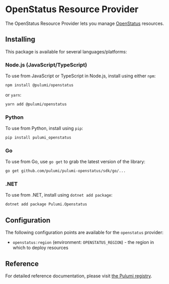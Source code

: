 # OpenStatus Resource Provider

The OpenStatus Resource Provider lets you manage [OpenStatus](https://www.openstatus.dev) resources.

## Installing

This package is available for several languages/platforms:

### Node.js (JavaScript/TypeScript)

To use from JavaScript or TypeScript in Node.js, install using either `npm`:

```bash
npm install @pulumi/openstatus
```

or `yarn`:

```bash
yarn add @pulumi/openstatus
```

### Python

To use from Python, install using `pip`:

```bash
pip install pulumi_openstatus
```

### Go

To use from Go, use `go get` to grab the latest version of the library:

```bash
go get github.com/pulumi/pulumi-openstatus/sdk/go/...
```

### .NET

To use from .NET, install using `dotnet add package`:

```bash
dotnet add package Pulumi.Openstatus
```

## Configuration

The following configuration points are available for the `openstatus` provider:

- `openstatus:region` (environment: `OPENSTATUS_REGION`) - the region in which to deploy resources

## Reference

For detailed reference documentation, please visit [the Pulumi registry](https://www.pulumi.com/registry/packages/openstatus/api-docs/).
